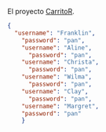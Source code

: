 El proyecto [CarritoR](https://carritor-tmehmkmrep.now.sh/).

```json
{  
  "username": "Franklin",
    "password": "pan",
    "username": "Aline",
      "password": "pan",
    "username": "Christa",
      "password": "pan",
    "username": "Wilma",
      "password": "pan",
    "username": "Clay",
      "password": "pan",
    "username": "Margret",
    "password": "pan"
    }
```

```
